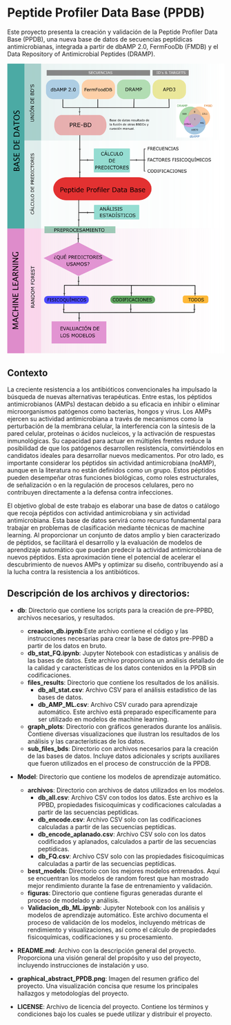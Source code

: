 # Peptide Profiler Data Base (PPDB)

Este proyecto presenta la creación y validación de la Peptide Profiler Data Base (PPDB), una nueva base de datos de secuencias peptídicas antimicrobianas, integrada a partir de dbAMP 2.0, FermFooDb (FMDB) y el Data Repository of Antimicrobial Peptides (DRAMP).

![Resumen gráfico](graphical_abstract_PPDB.png)

## Contexto

La creciente resistencia a los antibióticos convencionales ha impulsado la búsqueda de nuevas alternativas terapéuticas. Entre estas, los péptidos antimicrobianos (AMPs) destacan debido a su eficacia en inhibir o eliminar microorganismos patógenos como bacterias, hongos y virus. Los AMPs ejercen su actividad antimicrobiana a través de mecanismos como la perturbación de la membrana celular, la interferencia con la síntesis de la pared celular, proteínas o ácidos nucleicos, y la activación de respuestas inmunológicas. Su capacidad para actuar en múltiples frentes reduce la posibilidad de que los patógenos desarrollen resistencia, convirtiéndolos en candidatos ideales para desarrollar nuevos medicamentos. Por otro lado, es importante considerar los péptidos sin actividad antimicrobiana (noAMP), aunque en la literatura no están definidos como un grupo. Estos péptidos pueden desempeñar otras funciones biológicas, como roles estructurales, de señalización o en la regulación de procesos celulares, pero no contribuyen directamente a la defensa contra infecciones.

El objetivo global de este trabajo es elaborar una base de datos o catálogo que recoja péptidos con actividad antimicrobiana y sin actividad antimicrobiana. Esta base de datos servirá como recurso fundamental para trabajar en problemas de clasificación mediante técnicas de machine learning. Al proporcionar un conjunto de datos amplio y bien caracterizado de péptidos, se facilitará el desarrollo y la evaluación de modelos de aprendizaje automático que puedan predecir la actividad antimicrobiana de nuevos péptidos. Esta aproximación tiene el potencial de acelerar el descubrimiento de nuevos AMPs y optimizar su diseño, contribuyendo así a la lucha contra la resistencia a los antibióticos.

## Descripción de los archivos y directorios:

- **db**: Directorio que contiene los scripts para la creación de pre-PPBD, archivos necesarios, y resultados.
  - **creacion_db.ipynb**:Este archivo contiene el código y las instrucciones necesarias para crear la base de datos pre-PPBD a partir de los datos en bruto.
  - **db_stat_FQ.ipynb**: Jupyter Notebook con estadísticas y análisis de las bases de datos. Este archivo proporciona un análisis detallado de la calidad y características de los datos contenidos en la PPDB sin codificaciones.
  - **files_results**: Directorio que contiene los resultados de los análisis.
    - **db_all_stat.csv**: Archivo CSV para el análisis estadístico de las bases de datos.
    - **db_AMP_ML.csv**: Archivo CSV curado para aprendizaje automático. Este archivo está preparado específicamente para ser utilizado en modelos de machine learning.
  - **graph_plots**: Directorio con gráficos generados durante los análisis. Contiene diversas visualizaciones que ilustran los resultados de los análisis y las características de los datos.
  - **sub_files_bds**: Directorio con archivos necesarios para la creación de las bases de datos. Incluye datos adicionales y scripts auxiliares que fueron utilizados en el proceso de construcción de la PPDB.

- **Model**: Directorio que contiene los modelos de aprendizaje automático.
  - **archivos**: Directorio con archivos de datos utilizados en los modelos.
    - **db_all.csv**: Archivo CSV con todos los datos. Este archivo es la PPBD, propiedades fisicoquímicas y codificaciones calculadas a partir de las secuencias peptídicas.
    - **db_encode.csv**: Archivo CSV solo con las codificaciones calculadas a partir de las secuencias peptídicas.
    - **db_encode_aplanado.csv**: Archivo CSV solo con los datos codificados y aplanados, calculados a partir de las secuencias peptídicas.
    - **db_FQ.csv**: Archivo CSV solo con las propiedades fisicoquímicas calculadas a partir de las secuencias peptídicas.
  - **best_models**: Directorio con los mejores modelos entrenados. Aquí se encuentran los modelos de random forest que han mostrado mejor rendimiento durante la fase de entrenamiento y validación.
  - **figuras**: Directorio que contiene figuras generadas durante el proceso de modelado y análisis.
  - **Validacion_db_ML.ipynb**: Jupyter Notebook con los análisis y modelos de aprendizaje automático. Este archivo documenta el proceso de validación de los modelos, incluyendo métricas de rendimiento y visualizaciones, así como el cálculo de propiedades fisicoquímicas, codificaciones y su procesamiento.

- **README.md**: Archivo con la descripción general del proyecto. Proporciona una visión general del propósito y uso del proyecto, incluyendo instrucciones de instalación y uso.
- **graphical_abstract_PPDB.png**: Imagen del resumen gráfico del proyecto. Una visualización concisa que resume los principales hallazgos y metodologías del proyecto.
- **LICENSE**: Archivo de licencia del proyecto. Contiene los términos y condiciones bajo los cuales se puede utilizar y distribuir el proyecto.


